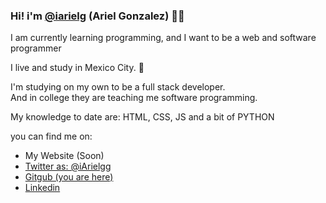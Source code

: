 <h3>Hi! i'm <a href="https://github.com/iarielg">@iarielg</a>  (Ariel Gonzalez)  👋🏽 </h3>
<p>I am currently learning programming, and I want to be a web and software programmer</p>
<p>I live and study in Mexico City. 🌮</p>
<p>I'm studying on my own to be a full stack developer.<br>
And in college they are teaching me software programming.</p>
<p>My knowledge to date are: HTML, CSS, JS and a bit of PYTHON</p>
<p>you can find me on:</p>
<ul>
<li>My Website (Soon)</li>
<li><a href="https://twitter.com/iArielgg">Twitter as: @iArielgg</a></li>
<li><a href="https://github.com/iarielg">Gitgub (you are here)</a></li>
<li><a href="https://www.linkedin.com/in/jarielgc/">Linkedin</a></li>
</ul>
